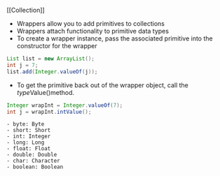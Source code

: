 [[Collection]]
- Wrappers allow you to add primitives to collections
- Wrappers attach functionality to primitive data types
- To create a wrapper instance, pass the associated primitive into the constructor for the wrapper
```Java
List list = new ArrayList();
int j = 7;
list.add(Integer.valueOf(j));
```
- To get the primitive back out of the wrapper object, call the *type*Value()method.
```Java
Integer wrapInt = Integer.valueOf(7);
int j = wrapInt.intValue();
```
	- byte: Byte
	- short: Short
	- int: Integer
	- long: Long
	- float: Float
	- double: Double
	- char: Character
	- boolean: Boolean
